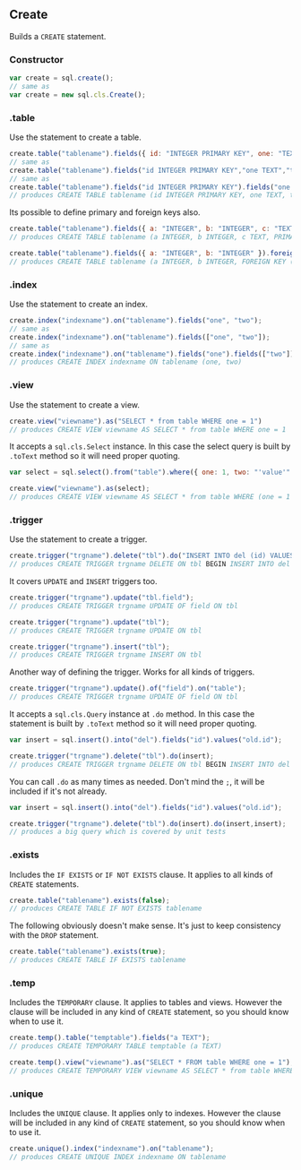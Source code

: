 ## Create

Builds a `CREATE` statement.

### Constructor

```js
var create = sql.create();
// same as
var create = new sql.cls.Create();
```

### .table

Use the statement to create a table.

```js
create.table("tablename").fields({ id: "INTEGER PRIMARY KEY", one: "TEXT", two: "REAL" });
// same as
create.table("tablename").fields("id INTEGER PRIMARY KEY","one TEXT","two REAL");
// same as
create.table("tablename").fields("id INTEGER PRIMARY KEY").fields("one TEXT","two REAL");
// produces CREATE TABLE tablename (id INTEGER PRIMARY KEY, one TEXT, two REAL)
```

Its possible to define primary and foreign keys also.

```js
create.table("tablename").fields({ a: "INTEGER", b: "INTEGER", c: "TEXT" }).primaryKey("a","b");
// produces CREATE TABLE tablename (a INTEGER, b INTEGER, c TEXT, PRIMARY KEY (a,b))
```

```js
create.table("tablename").fields({ a: "INTEGER", b: "INTEGER" }).foreignKey({ b: "parent.id" });
// produces CREATE TABLE tablename (a INTEGER, b INTEGER, FOREIGN KEY (b) REFERENCES parent (id))
```

### .index

Use the statement to create an index.

```js
create.index("indexname").on("tablename").fields("one", "two");
// same as
create.index("indexname").on("tablename").fields(["one", "two"]);
// same as
create.index("indexname").on("tablename").fields("one").fields(["two"]);
// produces CREATE INDEX indexname ON tablename (one, two)
```


### .view

Use the statement to create a view.

```js
create.view("viewname").as("SELECT * from table WHERE one = 1")
// produces CREATE VIEW viewname AS SELECT * from table WHERE one = 1
```

It accepts a `sql.cls.Select` instance. In this case the select query is built by `.toText` method so it will need proper quoting.

```js
var select = sql.select().from("table").where({ one: 1, two: "'value'" });

create.view("viewname").as(select);
// produces CREATE VIEW viewname AS SELECT * from table WHERE (one = 1 AND two = 'value')
```

### .trigger

Use the statement to create a trigger.

```js
create.trigger("trgname").delete("tbl").do("INSERT INTO del (id) VALUES (old.id)");
// produces CREATE TRIGGER trgname DELETE ON tbl BEGIN INSERT INTO del (id) VALUES (old.id); END;
```

It covers `UPDATE` and `INSERT` triggers too.

```js
create.trigger("trgname").update("tbl.field");
// produces CREATE TRIGGER trgname UPDATE OF field ON tbl
```

```js
create.trigger("trgname").update("tbl");
// produces CREATE TRIGGER trgname UPDATE ON tbl
```

```js
create.trigger("trgname").insert("tbl");
// produces CREATE TRIGGER trgname INSERT ON tbl
```

Another way of defining the trigger. Works for all kinds of triggers.

```js
create.trigger("trgname").update().of("field").on("table");
// produces CREATE TRIGGER trgname UPDATE OF field ON tbl
```


It accepts a `sql.cls.Query` instance at `.do` method. In this case the statement is built by `.toText` method so it will need proper quoting.

```js
var insert = sql.insert().into("del").fields("id").values("old.id");

create.trigger("trgname").delete("tbl").do(insert);
// produces CREATE TRIGGER trgname DELETE ON tbl BEGIN INSERT INTO del (id) VALUES (old.id); END;
```

You can call `.do` as many times as needed. Don't mind the `;`, it will be included if it's not already.

```js
var insert = sql.insert().into("del").fields("id").values("old.id");

create.trigger("trgname").delete("tbl").do(insert).do(insert,insert);
// produces a big query which is covered by unit tests
```


### .exists

Includes the `IF EXISTS` or `IF NOT EXISTS` clause. It applies to all kinds of `CREATE` statements.

```js
create.table("tablename").exists(false);
// produces CREATE TABLE IF NOT EXISTS tablename
```

The following obviously doesn't make sense. It's just to keep consistency with the `DROP` statement.

```js
create.table("tablename").exists(true);
// produces CREATE TABLE IF EXISTS tablename
```

### .temp

Includes the `TEMPORARY` clause. It applies to tables and views. However the clause will be included in any kind of `CREATE` statement, so you should know when to use it.

```js
create.temp().table("temptable").fields("a TEXT");
// produces CREATE TEMPORARY TABLE temptable (a TEXT)
```

```js
create.temp().view("viewname").as("SELECT * FROM table WHERE one = 1");
// produces CREATE TEMPORARY VIEW viewname AS SELECT * from table WHERE (one = 1)
```

### .unique

Includes the `UNIQUE` clause. It applies only to indexes. However the clause will be included in any kind of `CREATE` statement, so you should know when to use it.

```js
create.unique().index("indexname").on("tablename");
// produces CREATE UNIQUE INDEX indexname ON tablename
```
